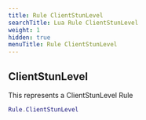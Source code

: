 ```yaml
---
title: Rule ClientStunLevel
searchTitle: Lua Rule ClientStunLevel
weight: 1
hidden: true
menuTitle: Rule ClientStunLevel
---
```

## ClientStunLevel

This represents a ClientStunLevel Rule
```lua
Rule.ClientStunLevel
```